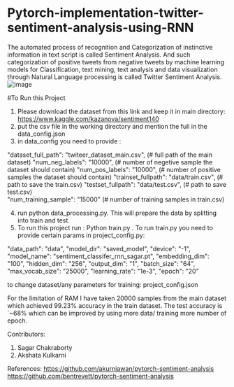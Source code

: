 # Pytorch-implementation-twitter-sentiment-analysis-using-RNN
The automated process of recognition and Categorization of instinctive information in text script is called Sentiment Analysis. And such categorization of positive tweets from negative tweets by machine learning models for Classification, text mining, text analysis and data visualization through Natural Language processing is called Twitter Sentiment Analysis.
![image](https://user-images.githubusercontent.com/49767657/121781346-dbb30000-cbc1-11eb-809a-a016d7a6092f.png)

#To Run this Project
1. Please download the dataset from this link and keep it in main directory: https://www.kaggle.com/kazanova/sentiment140
2. put the csv file in the working directory and mention the full in the data_config.json
3. in data_config you need to provide :

"dataset_full_path": "twiteer_dataset_main.csv", (# full path of the main dataset)
"num_neg_labels": "10000",                       (# number of negetive sample the dataset should contain)
"num_pos_labels": "10000",			(# number of positive samples the dataset should contain)
"trainset_fullpath": "data/train.csv",		(# path to save the train.csv)
"testset_fullpath": "data/test.csv",		(# path to save test.csv)	
"num_training_sample": "15000"			(# number of training samples in train.csv)
		
4. run python data_processing.py. This will prepare the data by splitting into train and test.
5. To run this project run : Python train.py . To run train.py you need to provide certain params in project_config.py:


"data_path": "data",
"model_dir": "saved_model",
"device": "-1",
"model_name": "sentiment_classifer_rnn_sagar.pt",
"embedding_dim": "100",
"hidden_dim": "256",
"output_dim": "1",
"batch_size": "64",
"max_vocab_size": "25000",
"learning_rate": "1e-3",
"epoch": "20"

to change dataset/any parameters for training: project_config.json

For the limitation of RAM I have taken 20000 samples from the main dataset which achieved 99.23% accuracy in the train dataset.
The test accuracy is `~68% which can be improved by using more data/ training more number of epoch.

Contributors:
1. Sagar Chakraborty
2. Akshata Kulkarni

References:
https://github.com/akurniawan/pytorch-sentiment-analysis
https://github.com/bentrevett/pytorch-sentiment-analysis

